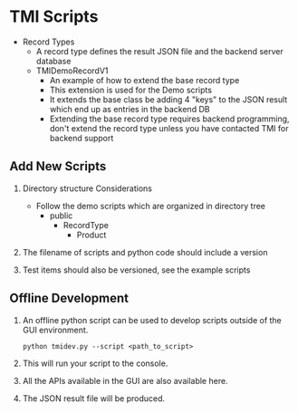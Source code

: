 # TMI Scripts

* Record Types
    * A record type defines the result JSON file and the backend server database
    * TMIDemoRecordV1
        * An example of how to extend the base record type
        * This extension is used for the Demo scripts
        * It extends the base class be adding 4 "keys" to the JSON result which end up as entries in the backend DB
        * Extending the base record type requires backend programming, don't extend the record type unless you have contacted TMI for backend support


## Add New Scripts 
1) Directory structure Considerations
   * Follow the demo scripts which are organized in directory tree
     * public
       * RecordType
         * Product

2) The filename of scripts and python code should include a version
3) Test items should also be versioned, see the example scripts

## Offline Development
1) An offline python script can be used to develop scripts outside of the GUI environment.

    `python tmidev.py --script <path_to_script>`

2) This will run your script to the console.
3) All the APIs available in the GUI are also available here.
4) The JSON result file will be produced.
